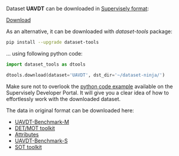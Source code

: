 Dataset **UAVDT** can be downloaded in [Supervisely format](https://developer.supervisely.com/api-references/supervisely-annotation-json-format):

 [Download](https://assets.supervisely.com/supervisely-supervisely-assets-public/teams_storage/N/Y/Ks/1xb3rOTyfVpkaMujW3ADmLAPDbTcyGUrwoRKmDE0yASoZB6ALsgZstZ5ewcEGusFoflLb4xCDCbOPfJsd37J35JnPrCFz0pfdJ7wKfpV7CWU5i07eJx8EnLLJBC6.tar)

As an alternative, it can be downloaded with *dataset-tools* package:
``` bash
pip install --upgrade dataset-tools
```

... using following python code:
``` python
import dataset_tools as dtools

dtools.download(dataset='UAVDT', dst_dir='~/dataset-ninja/')
```
Make sure not to overlook the [python code example](https://developer.supervisely.com/getting-started/python-sdk-tutorials/iterate-over-a-local-project) available on the Supervisely Developer Portal. It will give you a clear idea of how to effortlessly work with the downloaded dataset.

The data in original format can be downloaded here:

- [UAVDT-Benchmark-M](https://drive.google.com/file/d/1m8KA6oPIRK_Iwt9TYFquC87vBc_8wRVc/view?usp=sharing)
- [DET/MOT toolkit](https://drive.google.com/open?id=19498uJd7T9w4quwnQEy62nibt3uyT9pq)
- [Attributes](https://drive.google.com/open?id=1qjipvuk3XE3qU3udluQRRcYuiKzhMXB1)
- [UAVDT-Benchmark-S](https://drive.google.com/open?id=1661_Z_zL1HxInbsA2Mll9al-Ax6Py1rG)
- [SOT toolkit](https://drive.google.com/open?id=1YMFTBatK6qUrtnIe4fZNMZ9FpCpD2cxm)
